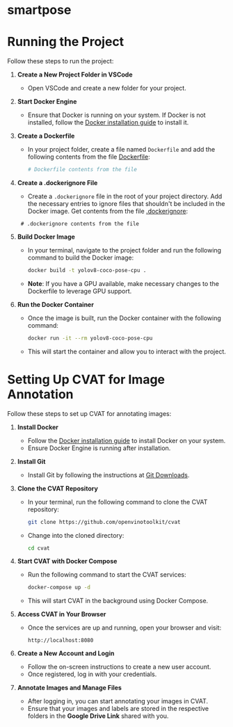 # smartpose
# Running the Project

Follow these steps to run the project:

1. **Create a New Project Folder in VSCode**
   - Open VSCode and create a new folder for your project.

2. **Start Docker Engine**
   - Ensure that Docker is running on your system. If Docker is not installed, follow the [Docker installation guide](https://docs.docker.com/get-docker/) to install it.

3. **Create a Dockerfile**
   - In your project folder, create a file named `Dockerfile` and add the following contents from the file [Dockerfile](https://github.com/sarithdm/smartpose/blob/main/Dockerfile):

     ```dockerfile
     # Dockerfile contents from the file
     ```

4. **Create a .dockerignore File**
   - Create a `.dockerignore` file in the root of your project directory. Add the necessary entries to ignore files that shouldn't be included in the Docker image. Get contents from the file [.dockerignore](https://github.com/sarithdm/smartpose/blob/main/.dockerignore):

    ```.dockerignore
     # .dockerignore contents from the file
    ```

5. **Build Docker Image**
   - In your terminal, navigate to the project folder and run the following command to build the Docker image:

     ```bash
     docker build -t yolov8-coco-pose-cpu .
     ```

   - **Note**: If you have a GPU available, make necessary changes to the Dockerfile to leverage GPU support.

6. **Run the Docker Container**
   - Once the image is built, run the Docker container with the following command:

     ```bash
     docker run -it --rm yolov8-coco-pose-cpu
     ```

   - This will start the container and allow you to interact with the project.

# Setting Up CVAT for Image Annotation

Follow these steps to set up CVAT for annotating images:

1. **Install Docker**
   - Follow the [Docker installation guide](https://docs.docker.com/engine/install/) to install Docker on your system.
   - Ensure Docker Engine is running after installation.

2. **Install Git**
   - Install Git by following the instructions at [Git Downloads](https://git-scm.com/downloads).

3. **Clone the CVAT Repository**
   - In your terminal, run the following command to clone the CVAT repository:

     ```bash
     git clone https://github.com/openvinotoolkit/cvat
     ```

   - Change into the cloned directory:

     ```bash
     cd cvat
     ```

4. **Start CVAT with Docker Compose**
   - Run the following command to start the CVAT services:

     ```bash
     docker-compose up -d
     ```

   - This will start CVAT in the background using Docker Compose.

5. **Access CVAT in Your Browser**
   - Once the services are up and running, open your browser and visit:

     ```
     http://localhost:8080
     ```

6. **Create a New Account and Login**
   - Follow the on-screen instructions to create a new user account.
   - Once registered, log in with your credentials.

7. **Annotate Images and Manage Files**
   - After logging in, you can start annotating your images in CVAT.
   - Ensure that your images and labels are stored in the respective folders in the **Google Drive Link** shared with you.


